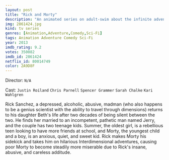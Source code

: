 ```yaml
---
layout: post
title: "Rick and Morty"
description: "An animated series on adult-swim about the infinite adventures of Rick, a genius alcoholic and careless scientist, with his grandson Morty, a 14 year-old anxious boy who is not so smart. Together, they explore the infinite universes; causing mayhem and running into trouble..."
img: 2861424.jpg
kind: tv series
genres: [Animation,Adventure,Comedy,Sci-Fi]
tags: Animation Adventure Comedy Sci-Fi 
year: 2013
imdb_rating: 9.2
votes: 350082
imdb_id: 2861424
netflix_id: 80014749
color: 2A9D8F
---
```

Director: `N/A`  

Cast: `Justin Roiland` `Chris Parnell` `Spencer Grammer` `Sarah Chalke` `Kari Wahlgren` 

Rick Sanchez, a depressed, alcoholic, abusive, madman (who also happens to be a genius scientist with the ability to travel through dimensions) returns to his daughter Beth's life after two decades of being silent between the two. He finds her married to an incompetent, pathetic man named Jerry, and the couple has two teenage kids. Summer, the oldest girl, is a rebellious teen looking to have more friends at school, and Morty, the youngest child and a boy, is an anxious, quiet, and sweet kid. Rick makes Morty his sidekick and takes him on hilarious Interdimensional adventures, causing poor Morty to become steadily more miserable due to Rick's insane, abusive, and careless additude.